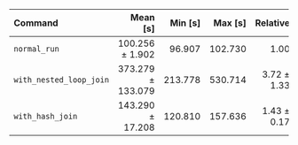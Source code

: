 | Command | Mean [s] | Min [s] | Max [s] | Relative |
|:---|---:|---:|---:|---:|
| `normal_run` | 100.256 ± 1.902 | 96.907 | 102.730 | 1.00 |
| `with_nested_loop_join` | 373.279 ± 133.079 | 213.778 | 530.714 | 3.72 ± 1.33 |
| `with_hash_join` | 143.290 ± 17.208 | 120.810 | 157.636 | 1.43 ± 0.17 |
